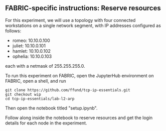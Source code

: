 ## FABRIC-specific instructions: Reserve resources

For this experiment, we will use a topology with four connected workstations on a single network segment, with IP addresses configured as follows:

* romeo: 10.10.0.100
* juliet: 10.10.0.101
* hamlet: 10.10.0.102
* ophelia: 10.10.0.103

each with a netmask of 255.255.255.0.

To run this experiment on FABRIC, open the JupyterHub environment on FABRIC, open a shell, and run

```
git clone https://github.com/ffund/tcp-ip-essentials.git
git checkout wip
cd tcp-ip-essentials/lab-l2-arp
```

Then open the notebook titled "setup.ipynb".

Follow along inside the notebook to reserve resources and get the login details for each node in the experiment.